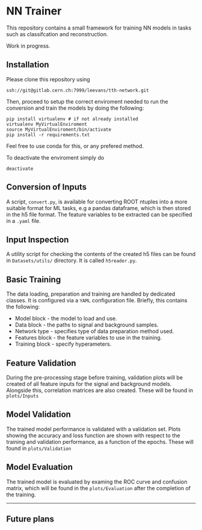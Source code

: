 # NN Trainer

This repository contains a small framework for training NN models in tasks such as classifcation and reconstruction.

Work in progress.

## Installation
Please clone this repository using

```
ssh://git@gitlab.cern.ch:7999/leevans/tth-network.git
```
Then, proceed to setup the correct enviroment needed to run the conversion and train the models by doing the following:
```
pip install virtualenv # if not already installed
virtualenv MyVirtualEnviroment
source MyVirtualEnviroment/bin/activate
pip install -r requirements.txt
```
Feel free to use conda for this, or any prefered method.

To deactivate the enviroment simply do
```
deactivate
```

## Conversion of Inputs
A script, `convert.py`, is available for converting ROOT ntuples into a more suitable format for ML tasks, e.g a pandas dataframe, which is then stored in the h5 file format. The feature variables to be extracted can be specified in a `.yaml` file.


## Input Inspection
A utility script for checking the contents of the created h5 files can be found in `Datasets/utils/` directory. It is called `h5reader.py`.

## Basic Training
The data loading, preparation and training are handled by dedicated classes. It is configured via a `YAML` configuration file. Briefly, this contains the following:

- Model block - the model to load and use.
- Data block - the paths to signal and background samples.
- Network type - specifies type of data preparation method used.
- Features block - the feature variables to use in the training.
- Training block - specify hyperameters.

## Feature Validation
During the pre-processing stage before training, validation plots will be created of all feature inputs for the signal and background models. Alongside this, correlation matrices are also created. These will be found in `plots/Inputs`

## Model Validation
The trained model performance is validated with a validation set. Plots showing the accuracy and loss function are shown with respect to the training and validation performance, as a function of the epochs. These will found in `plots/Validation`

## Model Evaluation

The trained model is evaluated by examing the ROC curve and confusion matrix, which will be found in the `plots/Evaluation` after the completion of the training.

----

## Future plans


